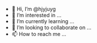 - 👋 Hi, I’m @hjyjuyg
- 👀 I’m interested in ...
- 🌱 I’m currently learning ...
- 💞️ I’m looking to collaborate on ...
- 📫 How to reach me ...

<!---
hjyjuyg/hjyjuyg is a ✨ special ✨ repository because its `README.md` (this file) appears on your GitHub profile.
You can click the Preview link to take a look at your changes.
--->

